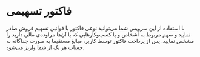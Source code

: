# فاکتور تسهیمی
با استفاده از این سرویس شما می‌توانید نوعی فاکتور با قوانین تسهیم فروش صادر نمایید و سهم مربوط به اشخاص و یا کسب‌وکارهایی که با آن‌ها مراوده‌ی مالی دارید را مشخص نمایید. پس از پرداخت فاکتور توسط کاربر، مبا‌لغ مستقیما به صورت جداگانه به حساب هر یک از شما واریز می‌شود.

<div class="box-end">
</div>
